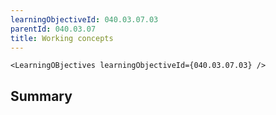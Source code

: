 ```yaml
---
learningObjectiveId: 040.03.07.03
parentId: 040.03.07
title: Working concepts
---
```


```tsx eval
<LearningOBjectives learningObjectiveId={040.03.07.03} />
```

## Summary
